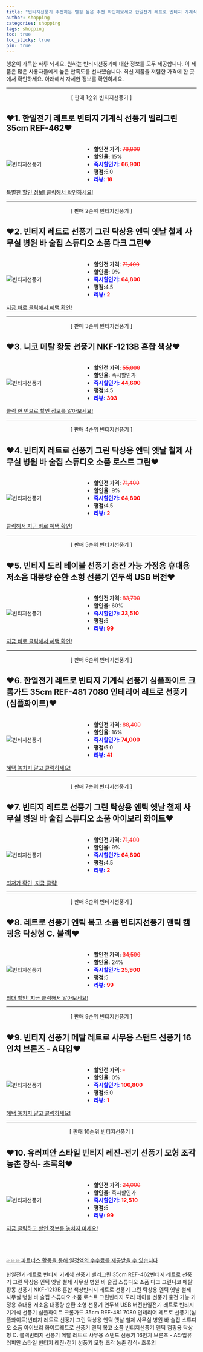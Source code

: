```yaml
---
title: "빈티지선풍기 추천하는 별점 높은 추천 확인해보세요 한일전기 레트로 빈티지 기계식 선풍기"
author: shopping
categories: shopping
tags: shopping
toc: true
toc_sticky: true
pin: true
---
```

행운이 가득한 하루 되세요. 원하는 빈티지선풍기에 대한 정보를 모두 제공합니다. 이 제품은 많은 사용자들에게 높은 만족도를 선사했습니다. 최신 제품을 저렴한 가격에 한 곳에서 확인하세요. 아래에서 자세한 정보를 확인하세요.

---
<p class="toplist" style="margin: 0 auto; display: block; width: fit-content;">[ 판매 1순위 빈티지선풍기 ]</p>

<h2><strong>❤️1. 한일전기 레트로 빈티지 기계식 선풍기 벨리그린 35cm REF-462❤️</strong></h2>

<div style="display: flex; align-items: center;">
    <div style="flex: 0.4;">
        <img src="https://thumbnail7.coupangcdn.com/thumbnails/remote/230x230ex/image/retail/images/2024/03/19/14/9/d6891392-6ddf-45f8-8726-06f11b552121.jpg" alt="빈티지선풍기" style="max-width: 100%;">
    </div>
    <div style="flex: 0.6; margin-left: 10px;">
        <ul>
            <li><strong>할인전 가격:</strong> <del style="color: red;">78,800</del></li>
            <li><strong>할인율:</strong> 15%</li>
            <li><span style='color:blue'><strong>즉시할인가:</strong></span> <span style='color:red'><strong>66,900</strong></span></li>
            <li><strong>평점:</strong>5.0</li>
            <li><span style='color:blue'><strong>리뷰:</strong></span> <span style='color:red'><strong>18</strong></span></li>
        </ul>
    </div>
</div>
<div class="center">
    <a href="https://William4Davisa.github.io?lptag=AF9450613&subid=githubio&pageKey=7518346880&traceid=V0-153&itemId=19713991022&vendorItemId=89116325098" class="myButton">
        특별한 할인 정보! 클릭해서 확인하세요!
    </a>
</div>


---
<p class="toplist" style="margin: 0 auto; display: block; width: fit-content;">[ 판매 2순위 빈티지선풍기 ]</p>

<h2><strong>❤️2. 빈티지 레트로 선풍기 그린 탁상용 엔틱 옛날 철제 사무실 병원 바 술집 스튜디오 소품 다크 그린❤️</strong></h2>

<div style="display: flex; align-items: center;">
    <div style="flex: 0.4;">
        <img src="https://thumbnail7.coupangcdn.com/thumbnails/remote/230x230ex/image/vendor_inventory/7749/0a90339cc63f72c4c762c852c2224f6248580e0aea19cc92cae8f12f69a4.png" alt="빈티지선풍기" style="max-width: 100%;">
    </div>
    <div style="flex: 0.6; margin-left: 10px;">
        <ul>
            <li><strong>할인전 가격:</strong> <del style="color: red;">71,400</del></li>
            <li><strong>할인율:</strong> 9%</li>
            <li><span style='color:blue'><strong>즉시할인가:</strong></span> <span style='color:red'><strong>64,800</strong></span></li>
            <li><strong>평점:</strong>4.5</li>
            <li><span style='color:blue'><strong>리뷰:</strong></span> <span style='color:red'><strong>2</strong></span></li>
        </ul>
    </div>
</div>
<div class="center">
    <a href="https://William4Davisa.github.io?lptag=AF9450613&subid=githubio&pageKey=7225754678&traceid=V0-153&itemId=18322118237&vendorItemId=88877388742" class="myButton">
        지금 바로 클릭해서 혜택 확인!
    </a>
</div>


---
<p class="toplist" style="margin: 0 auto; display: block; width: fit-content;">[ 판매 3순위 빈티지선풍기 ]</p>

<h2><strong>❤️3. 니코 메탈 황동 선풍기 NKF-1213B 혼합 색상❤️</strong></h2>

<div style="display: flex; align-items: center;">
    <div style="flex: 0.4;">
        <img src="https://thumbnail8.coupangcdn.com/thumbnails/remote/230x230ex/image/vendor_inventory/25eb/bc05b71c275f04fce3960e89e64dc176614144ee4895d800eb97efbd7013.jpg" alt="빈티지선풍기" style="max-width: 100%;">
    </div>
    <div style="flex: 0.6; margin-left: 10px;">
        <ul>
            <li><strong>할인전 가격:</strong> <del style="color: red;">55,000</del></li>
            <li><strong>할인율:</strong> 즉시할인가</li>
            <li><span style='color:blue'><strong>즉시할인가:</strong></span> <span style='color:red'><strong>44,600</strong></span></li>
            <li><strong>평점:</strong>4.5</li>
            <li><span style='color:blue'><strong>리뷰:</strong></span> <span style='color:red'><strong>303</strong></span></li>
        </ul>
    </div>
</div>
<div class="center">
    <a href="https://William4Davisa.github.io?lptag=AF9450613&subid=githubio&pageKey=101217840&traceid=V0-153&itemId=308701047&vendorItemId=76470854173" class="myButton">
        클릭 한 번으로 할인 정보를 알아보세요!
    </a>
</div>


---
<p class="toplist" style="margin: 0 auto; display: block; width: fit-content;">[ 판매 4순위 빈티지선풍기 ]</p>

<h2><strong>❤️4. 빈티지 레트로 선풍기 그린 탁상용 엔틱 옛날 철제 사무실 병원 바 술집 스튜디오 소품 로스트 그린❤️</strong></h2>

<div style="display: flex; align-items: center;">
    <div style="flex: 0.4;">
        <img src="https://thumbnail6.coupangcdn.com/thumbnails/remote/230x230ex/image/vendor_inventory/f1c0/17880fc41c16d904d88baa8a8e2b0d600e3767ac64c543521fdea717f755.png" alt="빈티지선풍기" style="max-width: 100%;">
    </div>
    <div style="flex: 0.6; margin-left: 10px;">
        <ul>
            <li><strong>할인전 가격:</strong> <del style="color: red;">71,400</del></li>
            <li><strong>할인율:</strong> 9%</li>
            <li><span style='color:blue'><strong>즉시할인가:</strong></span> <span style='color:red'><strong>64,800</strong></span></li>
            <li><strong>평점:</strong>4.5</li>
            <li><span style='color:blue'><strong>리뷰:</strong></span> <span style='color:red'><strong>2</strong></span></li>
        </ul>
    </div>
</div>
<div class="center">
    <a href="https://William4Davisa.github.io?lptag=AF9450613&subid=githubio&pageKey=7225754678&traceid=V0-153&itemId=18322118244&vendorItemId=88877388748" class="myButton">
        클릭해서 지금 바로 혜택 확인!
    </a>
</div>


---
<p class="toplist" style="margin: 0 auto; display: block; width: fit-content;">[ 판매 5순위 빈티지선풍기 ]</p>

<h2><strong>❤️5. 빈티지 도리 테이블 선풍기 충전 가능 가정용 휴대용 저소음 대풍량 순환 소형 선풍기 연두색 USB 버전❤️</strong></h2>

<div style="display: flex; align-items: center;">
    <div style="flex: 0.4;">
        <img src="https://thumbnail7.coupangcdn.com/thumbnails/remote/230x230ex/image/vendor_inventory/ca76/9e72dade35ec75996eae6d03d0d5166ff412b78276e332d67915f7f84a87.jpg" alt="빈티지선풍기" style="max-width: 100%;">
    </div>
    <div style="flex: 0.6; margin-left: 10px;">
        <ul>
            <li><strong>할인전 가격:</strong> <del style="color: red;">83,790</del></li>
            <li><strong>할인율:</strong> 60%</li>
            <li><span style='color:blue'><strong>즉시할인가:</strong></span> <span style='color:red'><strong>33,510</strong></span></li>
            <li><strong>평점:</strong>5</li>
            <li><span style='color:blue'><strong>리뷰:</strong></span> <span style='color:red'><strong>99</strong></span></li>
        </ul>
    </div>
</div>
<div class="center">
    <a href="https://William4Davisa.github.io?lptag=AF9450613&subid=githubio&pageKey=7435122292&traceid=V0-153&itemId=19320270375&vendorItemId=89986371828" class="myButton">
        지금 바로 클릭해서 혜택 확인!
    </a>
</div>


---
<p class="toplist" style="margin: 0 auto; display: block; width: fit-content;">[ 판매 6순위 빈티지선풍기 ]</p>

<h2><strong>❤️6. 한일전기 레트로 빈티지 기계식 선풍기 심플화이트 크롬가드 35cm REF-481 7080 인테리어 레트로 선풍기(심플화이트)❤️</strong></h2>

<div style="display: flex; align-items: center;">
    <div style="flex: 0.4;">
        <img src="https://thumbnail6.coupangcdn.com/thumbnails/remote/230x230ex/image/retail/images/2024/03/19/14/1/44b0f64d-9efe-4393-b3c6-60f2035e313a.jpg" alt="빈티지선풍기" style="max-width: 100%;">
    </div>
    <div style="flex: 0.6; margin-left: 10px;">
        <ul>
            <li><strong>할인전 가격:</strong> <del style="color: red;">88,400</del></li>
            <li><strong>할인율:</strong> 16%</li>
            <li><span style='color:blue'><strong>즉시할인가:</strong></span> <span style='color:red'><strong>74,000</strong></span></li>
            <li><strong>평점:</strong>5.0</li>
            <li><span style='color:blue'><strong>리뷰:</strong></span> <span style='color:red'><strong>41</strong></span></li>
        </ul>
    </div>
</div>
<div class="center">
    <a href="https://William4Davisa.github.io?lptag=AF9450613&subid=githubio&pageKey=6480779047&traceid=V0-153&itemId=19609937653&vendorItemId=89116325096" class="myButton">
        혜택 놓치지 말고 클릭하세요!
    </a>
</div>


---
<p class="toplist" style="margin: 0 auto; display: block; width: fit-content;">[ 판매 7순위 빈티지선풍기 ]</p>

<h2><strong>❤️7. 빈티지 레트로 선풍기 그린 탁상용 엔틱 옛날 철제 사무실 병원 바 술집 스튜디오 소품 아이보리 화이트❤️</strong></h2>

<div style="display: flex; align-items: center;">
    <div style="flex: 0.4;">
        <img src="https://thumbnail9.coupangcdn.com/thumbnails/remote/230x230ex/image/vendor_inventory/fbff/86e8b8eb6b7aab6349ead9aceb460321553f64d4db6188d5af3eae43471b.png" alt="빈티지선풍기" style="max-width: 100%;">
    </div>
    <div style="flex: 0.6; margin-left: 10px;">
        <ul>
            <li><strong>할인전 가격:</strong> <del style="color: red;">71,400</del></li>
            <li><strong>할인율:</strong> 9%</li>
            <li><span style='color:blue'><strong>즉시할인가:</strong></span> <span style='color:red'><strong>64,800</strong></span></li>
            <li><strong>평점:</strong>4.5</li>
            <li><span style='color:blue'><strong>리뷰:</strong></span> <span style='color:red'><strong>2</strong></span></li>
        </ul>
    </div>
</div>
<div class="center">
    <a href="https://William4Davisa.github.io?lptag=AF9450613&subid=githubio&pageKey=7225754678&traceid=V0-153&itemId=18322118239&vendorItemId=88877388752" class="myButton">
        최저가 확인, 지금 클릭!
    </a>
</div>


---
<p class="toplist" style="margin: 0 auto; display: block; width: fit-content;">[ 판매 8순위 빈티지선풍기 ]</p>

<h2><strong>❤️8. 레트로 선풍기 엔틱 복고 소품 빈티지선풍기 앤틱 캠핑용 탁상형 C. 블랙❤️</strong></h2>

<div style="display: flex; align-items: center;">
    <div style="flex: 0.4;">
        <img src="https://thumbnail9.coupangcdn.com/thumbnails/remote/230x230ex/image/vendor_inventory/1278/2c7c661adc5153e1cfd6eb5beaaa00d71355f8cdc7cd93608e63958cf5b9.jpg" alt="빈티지선풍기" style="max-width: 100%;">
    </div>
    <div style="flex: 0.6; margin-left: 10px;">
        <ul>
            <li><strong>할인전 가격:</strong> <del style="color: red;">34,500</del></li>
            <li><strong>할인율:</strong> 24%</li>
            <li><span style='color:blue'><strong>즉시할인가:</strong></span> <span style='color:red'><strong>25,900</strong></span></li>
            <li><strong>평점:</strong>5</li>
            <li><span style='color:blue'><strong>리뷰:</strong></span> <span style='color:red'><strong>99</strong></span></li>
        </ul>
    </div>
</div>
<div class="center">
    <a href="https://William4Davisa.github.io?lptag=AF9450613&subid=githubio&pageKey=7858738446&traceid=V0-153&itemId=21439678149&vendorItemId=90567174801" class="myButton">
        최대 할인! 지금 클릭해서 알아보세요!
    </a>
</div>


---
<p class="toplist" style="margin: 0 auto; display: block; width: fit-content;">[ 판매 9순위 빈티지선풍기 ]</p>

<h2><strong>❤️9. 빈티지 선풍기 메탈 레트로 사무용 스탠드 선풍기 16인치 브론즈 - A타입❤️</strong></h2>

<div style="display: flex; align-items: center;">
    <div style="flex: 0.4;">
        <img src="https://thumbnail10.coupangcdn.com/thumbnails/remote/230x230ex/image/vendor_inventory/6eaa/3d98741542830b85108185d1aa74ed6d1fe4ff3d2c63738b81aeff1209c6.jpg" alt="빈티지선풍기" style="max-width: 100%;">
    </div>
    <div style="flex: 0.6; margin-left: 10px;">
        <ul>
            <li><strong>할인전 가격:</strong> <del style="color: red;">-</del></li>
            <li><strong>할인율:</strong> 0%</li>
            <li><span style='color:blue'><strong>즉시할인가:</strong></span> <span style='color:red'><strong>106,800</strong></span></li>
            <li><strong>평점:</strong>5.0</li>
            <li><span style='color:blue'><strong>리뷰:</strong></span> <span style='color:red'><strong>1</strong></span></li>
        </ul>
    </div>
</div>
<div class="center">
    <a href="https://William4Davisa.github.io?lptag=AF9450613&subid=githubio&pageKey=7228713524&traceid=V0-153&itemId=18336868824&vendorItemId=89442841219" class="myButton">
        혜택 놓치지 말고 클릭하세요!
    </a>
</div>


---
<p class="toplist" style="margin: 0 auto; display: block; width: fit-content;">[ 판매 10순위 빈티지선풍기 ]</p>

<h2><strong>❤️10. 유러피안 스타일 빈티지 레진-전기 선풍기 모형 조각 농촌 장식- 초록의❤️</strong></h2>

<div style="display: flex; align-items: center;">
    <div style="flex: 0.4;">
        <img src="https://thumbnail6.coupangcdn.com/thumbnails/remote/230x230ex/image/vendor_inventory/d68e/687df187570af0d145700ab2498b46be2bb1d02262681de13299268ab41a.jpg" alt="빈티지선풍기" style="max-width: 100%;">
    </div>
    <div style="flex: 0.6; margin-left: 10px;">
        <ul>
            <li><strong>할인전 가격:</strong> <del style="color: red;">24,000</del></li>
            <li><strong>할인율:</strong> 즉시할인가</li>
            <li><span style='color:blue'><strong>즉시할인가:</strong></span> <span style='color:red'><strong>12,510</strong></span></li>
            <li><strong>평점:</strong>5</li>
            <li><span style='color:blue'><strong>리뷰:</strong></span> <span style='color:red'><strong>99</strong></span></li>
        </ul>
    </div>
</div>
<div class="center">
    <a href="https://William4Davisa.github.io?lptag=AF9450613&subid=githubio&pageKey=8118241966&traceid=V0-153&itemId=23018874037&vendorItemId=90052665995" class="myButton">
        지금 클릭하고 할인 정보를 놓치지 마세요!
    </a>
</div>

<br><br><br>[💦 💦 💦 파트너스 활동을 통해 일정액의 수수료를 제공받을 수 있습니다](https://link.coupang.com/a/bcpT2c)<br><br>한일전기 레트로 빈티지 기계식 선풍기 벨리그린 35cm REF-462빈티지 레트로 선풍기 그린 탁상용 엔틱 옛날 철제 사무실 병원 바 술집 스튜디오 소품 다크 그린니코 메탈 황동 선풍기 NKF-1213B 혼합 색상빈티지 레트로 선풍기 그린 탁상용 엔틱 옛날 철제 사무실 병원 바 술집 스튜디오 소품 로스트 그린빈티지 도리 테이블 선풍기 충전 가능 가정용 휴대용 저소음 대풍량 순환 소형 선풍기 연두색 USB 버전한일전기 레트로 빈티지 기계식 선풍기 심플화이트 크롬가드 35cm REF-481 7080 인테리어 레트로 선풍기(심플화이트)빈티지 레트로 선풍기 그린 탁상용 엔틱 옛날 철제 사무실 병원 바 술집 스튜디오 소품 아이보리 화이트레트로 선풍기 엔틱 복고 소품 빈티지선풍기 앤틱 캠핑용 탁상형 C. 블랙빈티지 선풍기 메탈 레트로 사무용 스탠드 선풍기 16인치 브론즈 - A타입유러피안 스타일 빈티지 레진-전기 선풍기 모형 조각 농촌 장식- 초록의